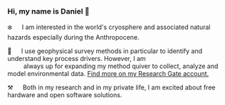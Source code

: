 ### Hi, my name is Daniel 👋

:snowflake: &emsp; I am interested in the world's cryosphere and associated natural hazards especially during the Anthropocene.

:telescope: &emsp; I use geophysical survey methods in particular to identify and understand key process drivers. However, I am\
&emsp; &emsp; always up for expanding my method quiver to collect, analyze and model environmental data. [Find more on my Research Gate account.](https://www.researchgate.net/profile/Daniel-Binder)

:hammer_and_pick: &emsp; Both in my research and in my private life, I am excited about free hardware and open software solutions.
